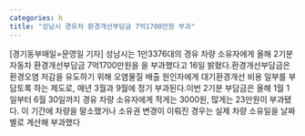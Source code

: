 ```yaml
---
categories: h
title: "성남시 경유차 환경개선부담금 7억1700만원 부과"
---
```

[경기동부매일=문영일 기자] 성남시는 1만3376대의 경유 차량 소유자에게 올해 2기분 자동차 환경개선부담금 7억1700만원을 을 부과했다고 16일 밝혔다.환경개선부담금은 환경오염 저감을 유도하기 위해 오염물질 배출 원인자에게 대기환경개선 비용 일부를 부담토록 하는 제도로, 매년 3월과 9월에 정기 부과된다.이번 2기분 부담금은 올해 1월 1일부터 6월 30일까지 경유 차량 소유자에게 적게는 3000원, 많게는 23만원이 부과됐다. 이 기간에 차량을 말소했거나 소유권 변경이 이뤄진 경우는 실제 차량 소유일을 날짜별로 계산해 부과했다